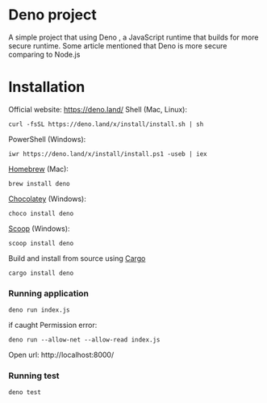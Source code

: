 # Deno project

A simple project that using Deno , a JavaScript runtime that builds for more secure 
runtime. Some article mentioned that Deno is more secure comparing to Node.js

# Installation
Official website: https://deno.land/
Shell (Mac, Linux):
```
curl -fsSL https://deno.land/x/install/install.sh | sh
```
PowerShell (Windows):
```
iwr https://deno.land/x/install/install.ps1 -useb | iex
```

[Homebrew](https://formulae.brew.sh/formula/deno)  (Mac):
```
brew install deno
```

[Chocolatey](https://chocolatey.org/packages/deno)  (Windows):
```
choco install deno
```

[Scoop](https://scoop.sh/)  (Windows):
```
scoop install deno
```

Build and install from source using  [Cargo](https://crates.io/crates/deno)
```
cargo install deno
```


### Running application
```
deno run index.js
```
if caught Permission error:
```
deno run --allow-net --allow-read index.js
```
Open url:
http://localhost:8000/


### Running test
```
deno test
```
